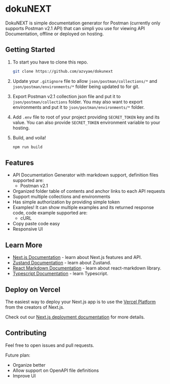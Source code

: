 # dokuNEXT

DokuNEXT is simple documentation generator for Postman (currently only supports Postman v2.1 API) that can simpli you use for viewing API Documentation, offline or deployed on hosting.

## Getting Started

1. To start you have to clone this repo.

    ```bash
    git clone https://github.com/azvyae/dokunext
    ```
2. Update your `.gitignore` file to allow `json/postman/collections/*` and `json/postman/environments/*` folder being updated to for git.

3. Export Postman v2.1 collection json file and put it to `json/postman/collections` folder. You may also want to export environments and put it to `json/postman/environments/*` folder.

4. Add `.env` file to root of your project providing `SECRET_TOKEN` key and its value. You can also provide `SECRET_TOKEN` environment variable to your hosting.

5. Build, and voila!

   ```bash
   npm run build
   ```

## Features

- API Documentation Generator with markdown support, definition files supported are:
  - Postman v2.1
- Organized folder table of contents and anchor links to each API requests
- Support multiple collections and environments
- Has simple authorization by providing simple token
- Examples! It can show multiple examples and its returned response code, code example supported are:
  - cURL
- Copy paste code easy
- Responsive UI

## Learn More

- [Next.js Documentation](https://nextjs.org/docs) - learn about Next.js features and API.
- [Zustand Documentation](https://github.com/pmndrs/zustand) - learn about Zustand.
- [React Markdown Documentation](https://github.com/remarkjs/react-markdown) - learn about react-markdown library.
- [Typescript Documentation](https://www.typescriptlang.org) - learn Typescript.

## Deploy on Vercel

The easiest way to deploy your Next.js app is to use the [Vercel Platform](https://vercel.com/new?utm_medium=default-template&filter=next.js&utm_source=create-next-app&utm_campaign=create-next-app-readme) from the creators of Next.js.

Check out our [Next.js deployment documentation](https://nextjs.org/docs/deployment) for more details.

## Contributing

Feel free to open issues and pull requests.

Future plan:

- Organize better
- Allow support on OpenAPI file definitions
- Improve UI